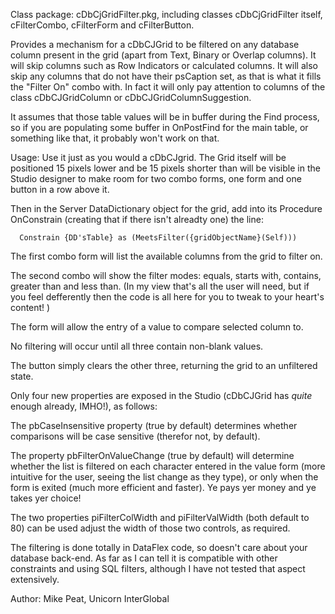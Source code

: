Class package: cDbCjGridFilter.pkg, including classes cDbCjGridFilter itself,
cFilterCombo, cFilterForm and cFilterButton.

Provides a mechanism for a cDbCJGrid to be filtered on any database column
present in the grid (apart from Text, Binary or Overlap columns).  It will
skip columns such as Row Indicators or calculated columns. It will also skip
any columns that do not have their psCaption set, as that is what it fills
the "Filter On" combo with.  In fact it will only pay attention to columns of
the class cDbCJGridColumn or cDbCJGridColumnSuggestion.

It assumes that those table values will be in buffer during the Find process,
so if you are populating some buffer in OnPostFind for the main table, or
something like that, it probably won't work on that.
 
Usage: Use it just as you would a cDbCJgrid.  The Grid itself will be
positioned 15 pixels lower and be 15 pixels shorter than will be
visible in the Studio designer to make room for two combo forms,
one form and one button in a row above it.

Then in the Server DataDictionary object for the grid, add into its 
Procedure OnConstrain (creating that if there isn't alreadty one) the
line:

      Constrain {DD'sTable} as (MeetsFilter({gridObjectName}(Self)))

The first combo form will list the available columns from the grid
to filter on.

The second combo will show the filter modes: equals, starts with, 
contains, greater than and less than.  (In my view that's all the
user will need, but if you feel defferently then the code is all here
for you to tweak to your heart's content! <g>)

The form will allow the entry of a value to compare selected column
to.

No filtering will occur until all three contain non-blank values.

The button simply clears the other three, returning the grid to an
unfiltered state.

Only four new properties are exposed in the Studio (cDbCJGrid has
*quite* enough already, IMHO!), as follows:

The pbCaseInsensitive property (true by default) determines whether
comparisons will be case sensitive (therefor not, by default).

The property pbFilterOnValueChange (true by default) will determine
whether the list is filtered on each character entered in the value
form (more intuitive for the user, seeing the list change as they
type), or only when the form is exited (much more efficient and
faster).  Ye pays yer money and ye takes yer choice! <g>

The two properties piFilterColWidth and piFilterValWidth (both default
to 80) can be used adjust the width of those two controls, as
required.

The filtering is done totally in DataFlex code, so doesn't care about your
database back-end.  As far as I can tell it is compatible with other
constraints and using SQL filters, although I have not tested that aspect
extensively.

Author: Mike Peat, Unicorn InterGlobal

